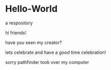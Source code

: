 # Hello-World
a respository

hi friends!

have you seen my creator?

lets celebrate and have a good time celebration!

sorry pathfinder took over my computer
